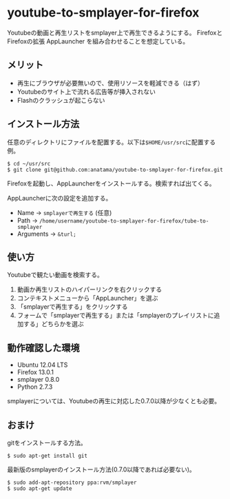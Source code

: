 youtube-to-smplayer-for-firefox
===============================
Youtubeの動画と再生リストをsmplayer上で再生できるようにする。
FirefoxとFirefoxの拡張 AppLauncher を組み合わせることを想定している。

メリット
------
* 再生にブラウザが必要無いので、使用リソースを軽減できる（はず）
* Youtubeのサイト上で流れる広告等が挿入されない
* Flashのクラッシュが起こらない

インストール方法
------
任意のディレクトリにファイルを配置する。以下は`$HOME/usr/src`に配置する例。

    $ cd ~/usr/src
    $ git clone git@github.com:anatama/youtube-to-smplayer-for-firefox.git

Firefoxを起動し、AppLauncherをインストールする。検索すれば出てくる。

AppLauncherに次の設定を追加する。

* Name -> `smplayerで再生する` (任意)
* Path -> `/home/username/youtube-to-smplayer-for-firefox/tube-to-smplayer`
* Arguments -> `&turl;`

使い方
------
Youtubeで観たい動画を検索する。

1. 動画か再生リストのハイパーリンクを右クリックする
2. コンテキストメニューから「AppLauncher」を選ぶ
3. 「smplayerで再生する」をクリックする
4. フォームで「smplayerで再生する」または「smplayerのプレイリストに追加する」どちらかを選ぶ

動作確認した環境
------
* Ubuntu 12.04 LTS
* Firefox 13.0.1
* smplayer 0.8.0
* Python 2.7.3

smplayerについては、Youtubeの再生に対応した0.7.0以降が少なくとも必要。

おまけ
------
gitをインストールする方法。

    $ sudo apt-get install git

最新版のsmplayerのインストール方法(0.7.0以降であれば必要ない)。

    $ sudo add-apt-repository ppa:rvm/smplayer
    $ sudo apt-get update
